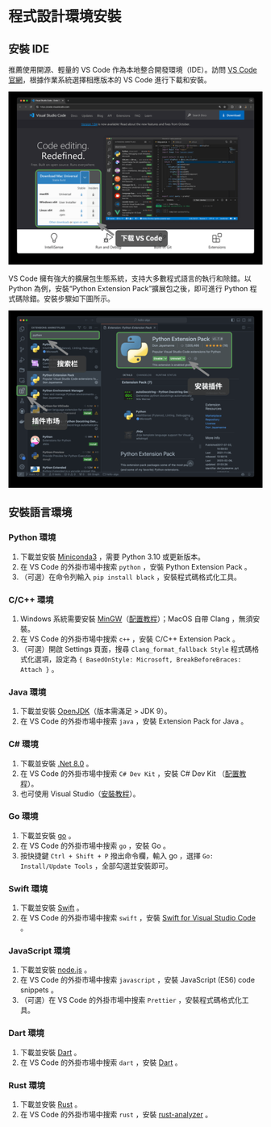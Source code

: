 # 程式設計環境安裝

## 安裝 IDE

推薦使用開源、輕量的 VS Code 作為本地整合開發環境（IDE）。訪問 [VS Code 官網](https://code.visualstudio.com/)，根據作業系統選擇相應版本的 VS Code 進行下載和安裝。

![從官網下載 VS Code](installation.assets/vscode_installation.png)

VS Code 擁有強大的擴展包生態系統，支持大多數程式語言的執行和除錯。以 Python 為例，安裝“Python Extension Pack”擴展包之後，即可進行 Python 程式碼除錯。安裝步驟如下圖所示。

![安裝 VS Code 擴展包](installation.assets/vscode_extension_installation.png)

## 安裝語言環境

### Python 環境

1. 下載並安裝 [Miniconda3](https://docs.conda.io/en/latest/miniconda.html) ，需要 Python 3.10 或更新版本。
2. 在 VS Code 的外掛市場中搜索 `python` ，安裝 Python Extension Pack 。
3. （可選）在命令列輸入 `pip install black` ，安裝程式碼格式化工具。

### C/C++ 環境

1. Windows 系統需要安裝 [MinGW](https://sourceforge.net/projects/mingw-w64/files/)（[配置教程](https://blog.csdn.net/qq_33698226/article/details/129031241)）；MacOS 自帶 Clang ，無須安裝。
2. 在 VS Code 的外掛市場中搜索 `c++` ，安裝 C/C++ Extension Pack 。
3. （可選）開啟 Settings 頁面，搜尋 `Clang_format_fallback Style` 程式碼格式化選項，設定為 `{ BasedOnStyle: Microsoft, BreakBeforeBraces: Attach }` 。

### Java 環境

1. 下載並安裝 [OpenJDK](https://jdk.java.net/18/)（版本需滿足 > JDK 9）。
2. 在 VS Code 的外掛市場中搜索 `java` ，安裝 Extension Pack for Java 。

### C# 環境

1. 下載並安裝 [.Net 8.0](https://dotnet.microsoft.com/en-us/download) 。
2. 在 VS Code 的外掛市場中搜索 `C# Dev Kit` ，安裝 C# Dev Kit （[配置教程](https://code.visualstudio.com/docs/csharp/get-started)）。
3. 也可使用 Visual Studio（[安裝教程](https://learn.microsoft.com/zh-cn/visualstudio/install/install-visual-studio?view=vs-2022)）。

### Go 環境

1. 下載並安裝 [go](https://go.dev/dl/) 。
2. 在 VS Code 的外掛市場中搜索 `go` ，安裝 Go 。
3. 按快捷鍵 `Ctrl + Shift + P` 撥出命令欄，輸入 go ，選擇 `Go: Install/Update Tools` ，全部勾選並安裝即可。

### Swift 環境

1. 下載並安裝 [Swift](https://www.swift.org/download/) 。
2. 在 VS Code 的外掛市場中搜索 `swift` ，安裝 [Swift for Visual Studio Code](https://marketplace.visualstudio.com/items?itemName=sswg.swift-lang) 。

### JavaScript 環境

1. 下載並安裝 [node.js](https://nodejs.org/en/) 。
2. 在 VS Code 的外掛市場中搜索 `javascript` ，安裝 JavaScript (ES6) code snippets 。
3. （可選）在 VS Code 的外掛市場中搜索 `Prettier` ，安裝程式碼格式化工具。

### Dart 環境

1. 下載並安裝 [Dart](https://dart.dev/get-dart) 。
2. 在 VS Code 的外掛市場中搜索 `dart` ，安裝 [Dart](https://marketplace.visualstudio.com/items?itemName=Dart-Code.dart-code) 。

### Rust 環境

1. 下載並安裝 [Rust](https://www.rust-lang.org/tools/install) 。
2. 在 VS Code 的外掛市場中搜索 `rust` ，安裝 [rust-analyzer](https://marketplace.visualstudio.com/items?itemName=rust-lang.rust-analyzer) 。
